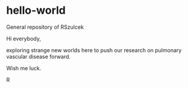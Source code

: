 # hello-world
General repository of RSzulcek

Hi everybody, 

exploring strange new worlds here to push our research on pulmonary vascular disease forward.

Wish me luck.

R
